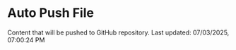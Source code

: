 # Auto Push File

Content that will be pushed to GitHub repository.
Last updated: 07/03/2025, 07:00:24 PM